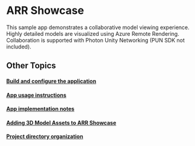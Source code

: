 
# ARR Showcase
This sample app demonstrates a collaborative model viewing experience.  Highly detailed models are visualized using Azure Remote Rendering.  Collaboration is supported with Photon Unity Networking (PUN SDK not included).

## Other Topics
#### [Build and configure the application](.documents/app-setup.md)
#### [App usage instructions](.documents/app-usage.md)
#### [App implementation notes](.documents/implementation-notes.md)
#### [Adding 3D Model Assets to ARR Showcase](.documents/adding-3d-model-assets-to-application.md)
#### [Project directory organization](.documents/app-directories.md)



